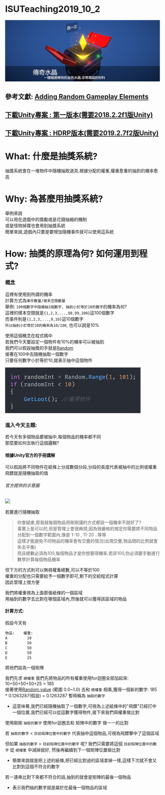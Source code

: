 # ISUTeaching2019_10_2  

![](https://github.com/H3NRILiN/ISUTeaching2019_10_2/blob/master/Picture/Banner.png)
## 參考文獻: [Adding Random Gameplay Elements](https://docs.unity3d.com/Manual/RandomNumbers.html)  
## [下載Unity專案 : 第一版本(需要2018.2.2f1版Unity)](https://github.com/H3NRILiN/ISUTeaching2019_10_2/archive/v1.2.zip)  
## [下載Unity專案 : HDRP版本(需要2019.2.7f2版Unity)](https://github.com/H3NRILiN/ISUTeaching2019_10_2/archive/v2.1(HDRP%E7%89%88).zip)  





# What: 什麼是抽獎系統?  
抽獎系統會在一堆物件中隨機抽取道具,根據分配的權重,權重愈重的抽到的機率愈高 

# Why: 為甚麼用抽獎系統?  
舉例來說  
可以用在遊戲中的獎勵或是花錢抽箱的機制  
或是怪物掉寶也會用到抽獎系統  
簡單來說,遊戲內只要是要增加隨機事件就可以使用這系統 

# How: 抽獎的原理為何? 如何運用到程式?  

### 概念

這裡有使用到所謂的機率  
計算方式為`事件數量/樣本空間數量`  
舉例: `100個數字中隨機抽1個數字, 抽到小於等於10的數字`的機率為何?  
這裡的樣本空間就是`{1,2,3,...,98,99,100}`這100個數字  
而事件則是`{1,2,3,...,9,10}`這10個數字  
`所以抽到小於等於10的機率為10/100`, 也可以說是10%  

使用這個概念在程式碼中  
若我們今天要設定一個物件有10%的機率可以被抽到  
我們可以假設抽獎的手就是[Random](https://docs.unity3d.com/ScriptReference/Random.Range.html)  
接著在100中去隨機抽取一個數字  
只要任何數字小於等於10,就表示抽中這個物件  

![](https://github.com/H3NRILiN/ISUTeaching2019_10_2/blob/master/Picture/Random1.png)
### 進入今天主題: 
若今天有多個物品要被抽中,每個物品的機率都不同  
那麼要如何去執行這個邏輯?  

#### 根據Unity官方的手冊講解  
可以假設將不同物件在紙條上分成數個分段,分段的長度代表被抽中的比例或權重  
飛鏢就是隨機抽取的值  
###### 官方提供的示意圖
![](https://docs.unity3d.com/uploads/Main/ProbStrip.png)  


若要進行隨機抽取 
> 你會疑慮,那我就每個物品用剛剛講的方式都設一個機率不就好了?  
> 事實上是可以的,但是管理上會很麻煩,因為很嚴格的規定你需要將不同物品分配到一個數字範圍內,像是 1-10 , 11-20 ..等等  
> 這樣才能避免不同物品的機率會有交疊的情況(出現交疊,物品間的比例就會失去平衡)  
> 而且總數必須為100,每個物品才是你想要得機率,若非100,你必須要手動進行數學計算每個物品機率  

但下方的方式則可以無視權重總數,可以不等於100  
權重的分配也只需要給予一個數字即可,剩下的交給程式計算  
因此管理上很方便  

我們將權重視為上面那張紙條的一個區域  
用抽到的數字去比對在哪個區域內,然後就可以獲得該區域的物品  
#### 計算方式:  
假設今天有
```
物品:    權重:    
A         10
B         50
C         50
D         50
E         25
```
將他們設為一個矩陣

我們先求 `總權重` 我們先將物品的所有權重使用for迴圈全部加起來: 10+50+50+50+25 = 185  
接著使用[Random.value](https://docs.unity3d.com/ScriptReference/Random-value.html) (範圍 0.0~1.0) 去和 `總權重` 相乘,獲得一個新的數字: 185 * 0.1263287(假設) =  0.1263287 暫時稱為 `抽取的數字`  
 - 這意味著,我們已經隨機抽取了一個數字,可視為上述紙條中的"飛鏢"已經打中一個位置,我們已經可以從這數字獲得物件,接下來我們與權重做比對  

使用剛剛 `抽取的數字` 使用for迴圈去和 矩陣中的數字 做一一的比對  

若 `抽取的數字` < `目前矩陣位置中的數字` 代表抽中這個物品,可視為飛鏢擊中了這個區域  

但如果 `抽取的數字` > `目前矩陣位置中的數字` 呢? 我們只需要將這個 `目前矩陣位置中的數字` 從 `總權重` 中減掉就好, 然後再繼續到下一個矩陣位置做比對  
 - 簡單來說就是把上述的紙條,把已經比對過的區域拿掉一樣,這樣下次就不會又比對到這個不符合的數字  

若一連串比對下來都不符合的話,抽到的就會是矩陣的最後一個物品
 - 表示我們抽的數字就是屬於在最後一個物品的區域


